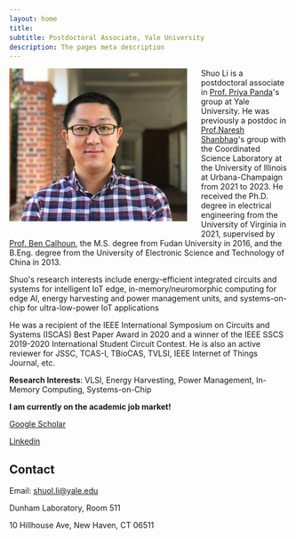 ```yaml
---
layout: home
title: 
subtitle: Postdoctoral Associate, Yale University
description: The pages meta description
---
```


<img src="/assets/images/shuo_li.jpg" width="320" align="left" style="padding-right: 25px; padding-bottom: 25px;"> Shuo Li is a postdoctoral associate in [Prof. Priya Panda](https://intelligentcomputinglab.yale.edu/principal-investigator)'s group at Yale University. He was previously a postdoc in [Prof.Naresh Shanbhag](https://shanbhag.ece.illinois.edu/index.html)'s group with the Coordinated Science Laboratory at the University of Illinois at Urbana-Champaign from 2021 to 2023. He received the Ph.D. degree in electrical engineering from the University of Virginia in 2021, supervised by [Prof. Ben Calhoun](https://rlpvlsi.ece.virginia.edu/), the M.S. degree from Fudan University in 2016, and the B.Eng. degree from the University of Electronic Science and Technology of China in 2013.

Shuo's research interests include energy-efficient integrated circuits and systems for intelligent IoT edge, in-memory/neuromorphic computing for edge AI, energy harvesting and power management units, and systems-on-chip for ultra-low-power IoT applications

He was a recipient of the IEEE International Symposium on Circuits and Systems (ISCAS) Best Paper Award in 2020 and a winner of the IEEE SSCS 2019-2020 International Student Circuit Contest. He is also an active reviewer for JSSC, TCAS-I, TBioCAS, TVLSI, IEEE Internet of Things Journal, etc.

**Research Interests**: VLSI, Energy Harvesting, Power Management, In-Memory Computing, Systems-on-Chip

**I am currently on the academic job market!**

[Google Scholar](https://scholar.google.com/citations?user=Z5p8pyEAAAAJ&hl=en)

[Linkedin](https://www.linkedin.com/in/shuoli365/)
   

## Contact

Email: shuol.li@yale.edu

Dunham Laboratory, Room 511

10 Hillhouse Ave, New Haven, CT 06511  

